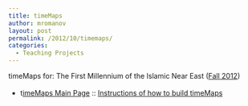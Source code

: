```yaml
---
title: timeMaps
author: mromanov
layout: post
permalink: /2012/10/timemaps/
categories:
  - Teaching Projects
---
```

timeMaps for: The First Millennium of the Islamic Near East ([Fall 2012][1])

  * t<a style="line-height: 1.7;" href="http://alraqmiyyat.org/timemap/">imeMaps Main Page</a><span style="line-height: 1.7;"> :: </span><a style="line-height: 1.7;" href="http://alraqmiyyat.org/projects/building-a-timemap/">Instructions of how to build timeMaps</a>

 [1]: http://alraqmiyyat.org/timemap/aaptis461_f12_agriculture.php